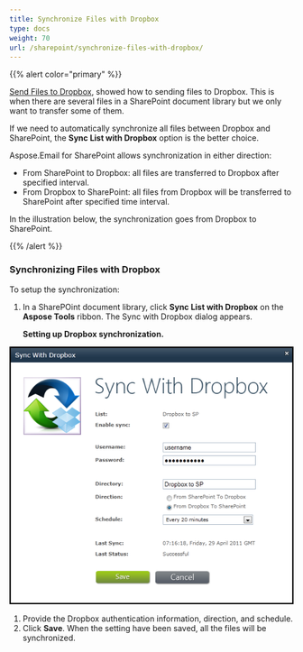```yaml
---
title: Synchronize Files with Dropbox
type: docs
weight: 70
url: /sharepoint/synchronize-files-with-dropbox/
---
```



{{% alert color="primary" %}} 

[Send Files to Dropbox](/sharepoint/send-selected-files-to-dropbox/), showed how to sending files to Dropbox. This is when there are several files in a SharePoint document library but we only want to transfer some of them.

If we need to automatically synchronize all files between Dropbox and SharePoint, the **Sync List with Dropbox** option is the better choice.

Aspose.Email for SharePoint allows synchronization in either direction:

- From SharePoint to Dropbox: all files are transferred to Dropbox after specified interval.
- From Dropbox to SharePoint: all files from Dropbox will be transferred to SharePoint after specified time interval.

In the illustration below, the synchronization goes from Dropbox to SharePoint. 

{{% /alert %}} 
### **Synchronizing Files with Dropbox**
To setup the synchronization:

1. In a SharePOint document library, click **Sync List with Dropbox** on the **Aspose Tools** ribbon.
   The Sync with Dropbox dialog appears. 

   **Setting up Dropbox synchronization.** 

![todo:image_alt_text](synchronize-files-with-dropbox_1.png)




1. Provide the Dropbox authentication information, direction, and schedule.
1. Click **Save**.
   When the setting have been saved, all the files will be synchronized. 
